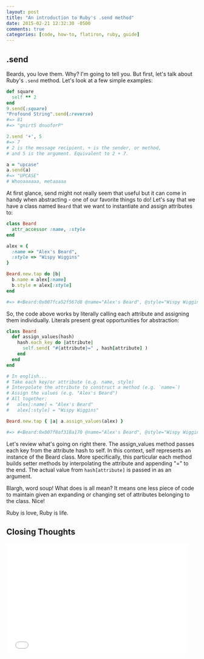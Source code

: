 ```yaml
---
layout: post
title: "An introduction to Ruby's .send method"
date: 2015-02-21 12:32:30 -0500
comments: true
categories: [code, how-to, flatiron, ruby, guide]
---
```


.send
-----

Beards, you love them. Why? I'm going to tell you. But first, let's talk about Ruby's `.send` method. Let's look at a few simple examples:

``` ruby
def square
  self ** 2
end
9.send(:square)
"Profound String".send(:reverse) 
#=> 81
#=> "gnirtS dnuoforP"

2.send '+', 5
#=> 7
# 2 is the message recipient, + is the sender, or method, 
# and 5 is the argument. Equivalent to 2 + 7.

a = "upcase"
a.send(a)
#=> "UPCASE"
# Whooaaaaaa, metaaaaa
```

At first glance, send might not really seem that useful but it can come in handy when abstracting - one of our favorite things to do!  Let's say that we have a class named `Beard` that we want to instantiate and assign attributes to:

``` ruby
class Beard
  attr_accessor :name, :style
end

alex = {
  :name => "Alex's Beard",
  :style => "Wispy Wiggins"
}

Beard.new.tap do |b|
  b.name = alex[:name]
  b.style = alex[:style]
end

#=> #<Beard:0x007fca52f567d8 @name="Alex's Beard", @style="Wispy Wiggins">
```

So, the code above works by literally calling each attribute and assigning them individually. Literals present great opportunities for abstraction:

``` ruby
class Beard
  def assign_values(hash)
    hash.each_key do |attribute|
      self.send( "#{attribute}=" , hash[attribute] )
    end
  end
end

# In english...
# Take each key/or attribute (e.g. name, style)
# Interpolate the attribute to construct a method (e.g. `name=`)
# Assign the values (e.g. "Alex's Beard")
# All together:
#   alex[:name] = "Alex's Beard"
#   alex[:style] = "Wispy Wiggins"

Beard.new.tap { |a| a.assign_values(alex) }

#=> #<Beard:0x007f8af318a170 @name="Alex's Beard", @style="Wispy Wiggins">
```

Let's review what's going on right there. The assign_values method passes each key from the attribute hash to self. In this context, self represents an instance of the Beard class. More specifically, this particular each method builds setter methods by interpolating the attribute and appending "=" to the end. The actual value from `hash[attribute]` is passed in as an argument.

Blargh, word soup! What does is all mean? It means one less piece of code to maintain given an expanding or changing set of attributes belonging to the class. Nice!

Ruby is love, Ruby is life.

Closing Thoughts
----------------
<iframe src="//giphy.com/embed/12eFpo8m9htKfu?html5=true" width="480" height="291" frameBorder="0" webkitAllowFullScreen mozallowfullscreen allowFullScreen></iframe>










